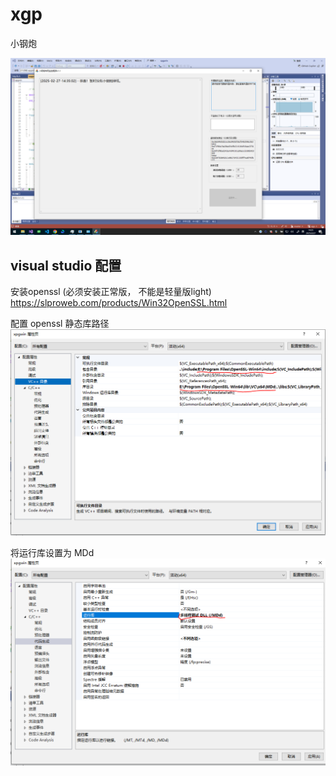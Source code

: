# xgp
小钢炮


![](./xgp.png)


## visual studio 配置



安装openssl (必须安装正常版， 不能是轻量版light)
https://slproweb.com/products/Win32OpenSSL.html

配置 openssl 静态库路径
![](./openssl.PNG)


将运行库设置为 MDd
![](./MDd.PNG)


